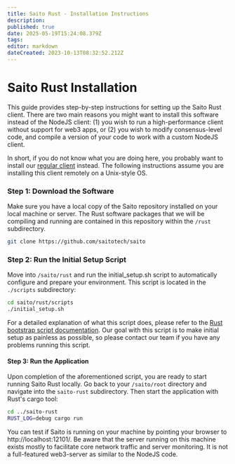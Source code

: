 ```yaml
---
title: Saito Rust - Installation Instructions
description: 
published: true
date: 2025-05-19T15:24:08.379Z
tags: 
editor: markdown
dateCreated: 2023-10-13T08:32:52.212Z
---
```


# Saito Rust Installation

This guide provides step-by-step instructions for setting up the Saito Rust client. There are two main reasons you might want to install this software instead of the NodeJS client: (1) you wish to run a high-performance client without support for web3 apps, or (2) you wish to modify consensus-level code, and compile a version of your code to work with a custom NodeJS client.

In short, if you do not know what you are doing here, you probably want to install our [regular client](/install) instead. The following instructions assume you are installing this client remotely on a Unix-style OS.

### Step 1: Download the Software

Make sure you have a local copy of the Saito repository installed on your local machine or server. The Rust software packages that we will be compiling and running are contained in this repository within the ```/rust``` subdirectory.

````bash
git clone https://github.com/saitotech/saito
````

### Step 2: Run the Initial Setup Script

Move into ````/saito/rust```` and run the initial_setup.sh script to automatically configure and prepare your environment. This script is located in the ```./scripts``` subdirectory:

```bash
cd saito/rust/scripts
./initial_setup.sh
````

For a detailed explanation of what this script does, please refer to the [Rust bootstrap script documentation](./rust/rust-bootstrap-script). Our goal with this script is to make initial setup as painless as possible, so please contact our team if you have any problems running this script.

#### Step 3: Run the Application

Upon completion of the aforementioned script, you are ready to start running Saito Rust locally. Go back to your ```/saito/root``` directory and navigate into the ```saito-rust``` subdirectory. Then start the application with Rust's cargo tool:

````bash
cd ../saito-rust
RUST_LOG=debug cargo run
````

You can test if Saito is running on your machine by pointing your browser to http://localhost:12101/. Be aware that the server running on this machine exists mostly to facilitate core network traffic and server monitoring. It is not a full-featured web3-server as similar to the NodeJS code.